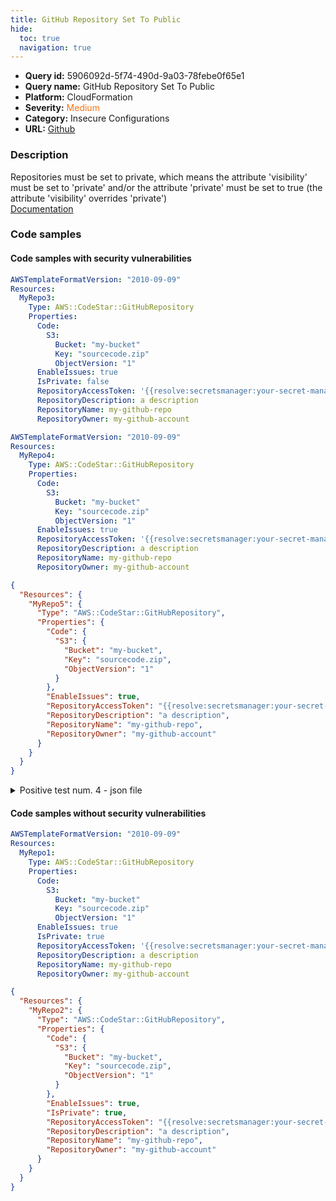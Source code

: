```yaml
---
title: GitHub Repository Set To Public
hide:
  toc: true
  navigation: true
---
```


<style>
  .highlight .hll {
    background-color: #ff171742;
  }
  .md-content {
    max-width: 1100px;
    margin: 0 auto;
  }
</style>

-   **Query id:** 5906092d-5f74-490d-9a03-78febe0f65e1
-   **Query name:** GitHub Repository Set To Public
-   **Platform:** CloudFormation
-   **Severity:** <span style="color:#ff7213">Medium</span>
-   **Category:** Insecure Configurations
-   **URL:** [Github](https://github.com/Checkmarx/kics/tree/master/assets/queries/cloudFormation/aws/github_repository_set_to_public)

### Description
Repositories must be set to private, which means the attribute 'visibility' must be set to 'private' and/or the attribute 'private' must be set to true (the attribute 'visibility' overrides 'private')<br>
[Documentation](https://docs.aws.amazon.com/AWSCloudFormation/latest/UserGuide/aws-resource-codestar-githubrepository.html)

### Code samples
#### Code samples with security vulnerabilities
```yaml title="Positive test num. 1 - yaml file" hl_lines="12"
AWSTemplateFormatVersion: "2010-09-09"
Resources:
  MyRepo3:
    Type: AWS::CodeStar::GitHubRepository
    Properties:
      Code:
        S3:
          Bucket: "my-bucket"
          Key: "sourcecode.zip"
          ObjectVersion: "1"
      EnableIssues: true
      IsPrivate: false
      RepositoryAccessToken: '{{resolve:secretsmanager:your-secret-manager-name:SecretString:your-secret-manager-key}}'
      RepositoryDescription: a description
      RepositoryName: my-github-repo
      RepositoryOwner: my-github-account

```
```yaml title="Positive test num. 2 - yaml file" hl_lines="5"
AWSTemplateFormatVersion: "2010-09-09"
Resources:
  MyRepo4:
    Type: AWS::CodeStar::GitHubRepository
    Properties:
      Code:
        S3:
          Bucket: "my-bucket"
          Key: "sourcecode.zip"
          ObjectVersion: "1"
      EnableIssues: true
      RepositoryAccessToken: '{{resolve:secretsmanager:your-secret-manager-name:SecretString:your-secret-manager-key}}'
      RepositoryDescription: a description
      RepositoryName: my-github-repo
      RepositoryOwner: my-github-account

```
```json title="Positive test num. 3 - json file" hl_lines="5"
{
  "Resources": {
    "MyRepo5": {
      "Type": "AWS::CodeStar::GitHubRepository",
      "Properties": {
        "Code": {
          "S3": {
            "Bucket": "my-bucket",
            "Key": "sourcecode.zip",
            "ObjectVersion": "1"
          }
        },
        "EnableIssues": true,
        "RepositoryAccessToken": "{{resolve:secretsmanager:your-secret-manager-name:SecretString:your-secret-manager-key}}",
        "RepositoryDescription": "a description",
        "RepositoryName": "my-github-repo",
        "RepositoryOwner": "my-github-account"
      }
    }
  }
}

```
<details><summary>Positive test num. 4 - json file</summary>

```json hl_lines="14"
{
  "Resources": {
    "MyRepo6": {
      "Type": "AWS::CodeStar::GitHubRepository",
      "Properties": {
        "Code": {
          "S3": {
            "Bucket": "my-bucket",
            "Key": "sourcecode.zip",
            "ObjectVersion": "1"
          }
        },
        "EnableIssues": true,
        "IsPrivate": false,
        "RepositoryAccessToken": "{{resolve:secretsmanager:your-secret-manager-name:SecretString:your-secret-manager-key}}",
        "RepositoryDescription": "a description",
        "RepositoryName": "my-github-repo",
        "RepositoryOwner": "my-github-account"
      }
    }
  }
}

```
</details>


#### Code samples without security vulnerabilities
```yaml title="Negative test num. 1 - yaml file"
AWSTemplateFormatVersion: "2010-09-09"
Resources:
  MyRepo1:
    Type: AWS::CodeStar::GitHubRepository
    Properties:
      Code:
        S3:
          Bucket: "my-bucket"
          Key: "sourcecode.zip"
          ObjectVersion: "1"
      EnableIssues: true
      IsPrivate: true
      RepositoryAccessToken: '{{resolve:secretsmanager:your-secret-manager-name:SecretString:your-secret-manager-key}}'
      RepositoryDescription: a description
      RepositoryName: my-github-repo
      RepositoryOwner: my-github-account

```
```json title="Negative test num. 2 - json file"
{
  "Resources": {
    "MyRepo2": {
      "Type": "AWS::CodeStar::GitHubRepository",
      "Properties": {
        "Code": {
          "S3": {
            "Bucket": "my-bucket",
            "Key": "sourcecode.zip",
            "ObjectVersion": "1"
          }
        },
        "EnableIssues": true,
        "IsPrivate": true,
        "RepositoryAccessToken": "{{resolve:secretsmanager:your-secret-manager-name:SecretString:your-secret-manager-key}}",
        "RepositoryDescription": "a description",
        "RepositoryName": "my-github-repo",
        "RepositoryOwner": "my-github-account"
      }
    }
  }
}

```

